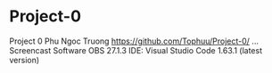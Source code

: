 # Project-0
Project 0
Phu Ngoc Truong
https://github.com/Tophuu/Project-0/
...
Screencast Software OBS 27.1.3
IDE: Visual Studio Code 1.63.1 (latest version)
